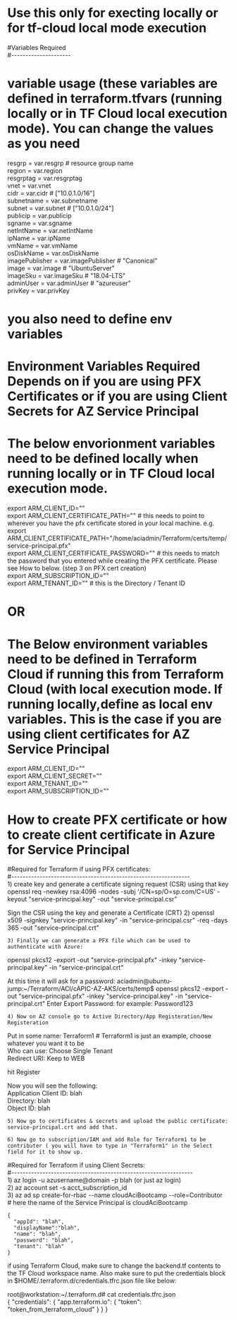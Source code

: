 
# Use this only for execting locally or for tf-cloud local mode execution <br>
#Variables Required <br>
#--------------------- <br>
 # variable usage  (these variables are defined in terraform.tfvars (running locally or in TF Cloud local execution mode). You can change the values as you need  <br>
 resgrp         = var.resgrp   # resource group name <br>
 region         = var.region <br>
 resgrptag      = var.resgrptag <br>
 vnet           = var.vnet <br>
 cidr           = var.cidr # ["10.0.1.0/16"] <br>
 subnetname     = var.subnetname <br>
 subnet         = var.subnet # ["10.0.1.0/24"] <br>
 publicip       = var.publicip <br>
 sgname         = var.sgname <br>
 netIntName     = var.netIntName <br>
 ipName         = var.ipName <br>
 vmName         = var.vmName <br>
 osDiskName     = var.osDiskName <br>
 imagePublisher = var.imagePublisher # "Canonical" <br>
 image          = var.image          # "UbuntuServer" <br>
 imageSku       = var.imageSku       # "18.04-LTS" <br>
 adminUser      = var.adminUser      # "azureuser" <br>
 privKey        = var.privKey  <br>

# you also need to define env variables
#  Environment Variables Required Depends on if you are using PFX Certificates or if you are using Client Secrets for AZ Service Principal

# The below envorionment variables need to be defined locally when running locally or in TF Cloud local execution mode.  
export ARM_CLIENT_ID="" <br>
export ARM_CLIENT_CERTIFICATE_PATH=""    # this needs to point to wherever you have the pfx certificate stored in your local machine.  e.g. export ARM_CLIENT_CERTIFICATE_PATH="/home/aciadmin/Terraform/certs/temp/service-principal.pfx" <br>
export ARM_CLIENT_CERTIFICATE_PASSWORD=""  # this needs to match the password that you entered while creating the PFX certificate.  Please see How to below.  (step 3 on PFX cert creation) <br>
export ARM_SUBSCRIPTION_ID="" <br>
export ARM_TENANT_ID="" #  this is the Directory / Tenant ID <br>

# OR


# The Below environment variables need to be defined in Terraform Cloud if running this from Terraform Cloud (with local execution mode.  If running locally,define as local env variables.  This is the case if you are using client certificates for AZ Service Principal
export ARM_CLIENT_ID="" <br>
export ARM_CLIENT_SECRET="" <br>
export ARM_TENANT_ID="" <br>
export ARM_SUBSCRIPTION_ID="" <br>


#  How to create PFX certificate or how to create client certificate in Azure for Service Principal

#Required for Terraform if using PFX certificates: <br>
#--------------------------------------------------------------- <br>
	1) create key and generate a certificate signing request (CSR) using that key
openssl req -newkey rsa:4096 -nodes -subj '/CN=sp/O=sp.com/C=US' -keyout "service-principal.key" -out "service-principal.csr"

Sign the CSR using the key and generate a Certificate (CRT)
	2) openssl x509 -signkey "service-principal.key" -in "service-principal.csr" -req -days 365 -out "service-principal.crt"


	3) Finally we can generate a PFX file which can be used to authenticate with Azure:
openssl pkcs12 -export -out "service-principal.pfx" -inkey "service-principal.key" -in "service-principal.crt"

At this time it will ask for a password:
aciadmin@ubuntu-jump:~/Terraform/ACI/cAPIC-AZ-AKS/certs/temp$ openssl pkcs12 -export -out "service-principal.pfx" -inkey "service-principal.key" -in "service-principal.crt"
Enter Export Password:
                 for example: Password123

	4) Now on AZ console go to Active Directory/App Registeration/New Registeration
Put in some name:  Terraform1  # Terraform1 is just an example, choose whatever you want it to be <br>
Who can use:  Choose Single Tenant <br>
Redirect URI:  Keep to WEB <br>

hit Register <br>

Now you will see the following: <br>
Application Client ID: blah <br>
Directory: blah <br>
Object ID: blah <br>


	5) Now go to certificates & secrets and upload the public certificate: service-principal.crt and add that.

	6) Now go to subscription/IAM and add Role for Terraform1 to be contributer ( you will have to type in "Terraform1" in the Select field for it to show up.


#Required for Terraform if using Client Secrets: <br>
#---------------------------------------------------------------- <br>
	1) az login -u azusername@domain -p blah  (or just az login) <br>
	2) az account set -s acct_subscription_id<br>
	3) az ad sp create-for-rbac --name cloudAciBootcamp --role=Contributor <br>  # here the name of the Service Principal is cloudAciBootcamp
	
	{
	  "appId": "blah",
	  "displayName":"blah",
	  "name": "blah",
	  "password": "blah",
	  "tenant": "blah"
	}

if using Terraform Cloud, make sure to change the backend.tf contents to the TF Cloud workspace name.  Also make sure to put the credentials block in $HOME/.terraform.d/credentials.tfrc.json   file like below: <br>

root@workstation:~/.terraform.d# cat credentials.tfrc.json  <br>
{
  "credentials": {
    "app.terraform.io": {
      "token": "token_from_terraform_cloud"
    }
  }
}

